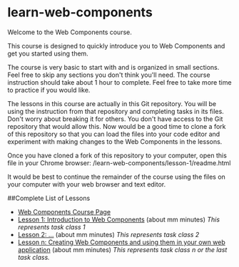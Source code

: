 # learn-web-components

Welcome to the Web Components course.

This course is designed to quickly introduce you to Web Components and get you started using them.

The course is very basic to start with and is organized in small sections. Feel free to skip any sections you don't think you'll need. The course instruction should take about 1 hour to complete. Feel free to take more time to practice if you would like.

The lessons in this course are actually in this Git repository. You will be using the instruction from that repository and completing tasks in its files. Don't worry about breaking it for others. You don't have access to the Git repository that would allow this. Now would be a good time to clone a fork of this repository so that you can load the files into your code editor and experiment with making changes to the Web Components in the lessons.

Once you have cloned a fork of this repository to your computer, open this file in your Chrome browser: /learn-web-components/lesson-1/readme.html

It would be best to continue the remainder of the course using the files on your computer with your web browser and text editor.


##Complete List of Lessons
* [Web Components Course Page](https://github.com/live-and-learn/learn-web-components "Course Page")
* [Lesson 1: Introduction to Web Components](https://github.com/live-and-learn/learn-web-components/tree/master/lesson-1 "Lesson 1 about Web Components and an introduction to native Web Components.") (about mm minutes) *This represents task class 1*
* [Lesson 2: ...](https://github.com/live-and-learn/learn-web-components/tree/master/lesson-2 "Lesson 2 about ...") (about mm minutes) *This represents task class 2*
* [Lesson n: Creating Web Components and using them in your own web application](https://github.com/live-and-learn/learn-web-components/tree/master/lesson-n "Lesson n about creating Web Components.") (about mm minutes) *This represents task class n or the last task class.*

